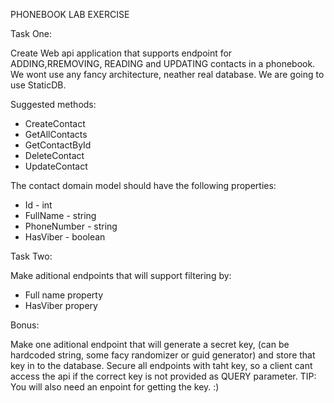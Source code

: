PHONEBOOK LAB EXERCISE

Task One:

Create Web api application that supports endpoint for ADDING,RREMOVING, READING and UPDATING contacts in a phonebook.
We wont use any fancy architecture, neather real database. We are going to use StaticDB.

Suggested methods:

- CreateContact
- GetAllContacts
- GetContactById
- DeleteContact
- UpdateContact

The contact domain model should have the following properties:

- Id - int
- FullName - string
- PhoneNumber - string
- HasViber - boolean

Task Two:

Make aditional endpoints that will support filtering by:

- Full name property
- HasViber propery

Bonus: 

Make one aditional endpoint that will generate a secret key, (can be hardcoded string, some facy randomizer or guid generator) and store that key in to the database.
Secure all endpoints with taht key, so a client cant access the api if the correct key is not provided as QUERY parameter.
TIP: You will also need an enpoint for getting the key. :)




